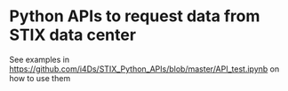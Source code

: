 # Python APIs to request data from STIX data center

See examples in https://github.com/i4Ds/STIX_Python_APIs/blob/master/API_test.ipynb  on how to use them
